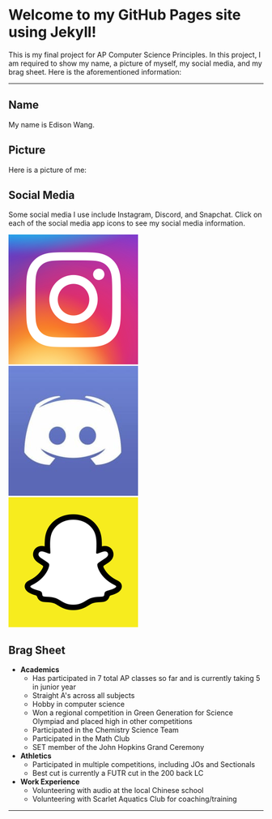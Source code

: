 # Welcome to my GitHub Pages site using Jekyll!

This is my final project for AP Computer Science Principles. In this project, I am required to show my name, a picture of myself, my social media, and my brag sheet. Here is the aforementioned information:

---

## Name

My name is Edison Wang.

## Picture

Here is a picture of me:

## Social Media

Some social media I use include Instagram, Discord, and Snapchat. Click on each of the social media app icons to see my social media information.

[![instagram](images/instagram.png "Instagram")](https://edisonwang03.github.io/CSP-Final-Website/instagram) [![discord](images/discord.jpg "Discord")](https://edisonwang03.github.io/CSP-Final-Website/discord) [![snapchat](images/snapchat.png "Snapchat")](https://edisonwang03.github.io/CSP-Final-Website/snapchat)

## Brag Sheet

- **Academics**
  - Has participated in 7 total AP classes so far and is currently taking 5 in junior year
  - Straight A's across all subjects
  - Hobby in computer science
  - Won a regional competition in Green Generation for Science Olympiad and placed high in other competitions
  - Participated in the Chemistry Science Team
  - Participated in the Math Club
  - SET member of the John Hopkins Grand Ceremony
- **Athletics**
  - Participated in multiple competitions, including JOs and Sectionals
  - Best cut is currently a FUTR cut in the 200 back LC
- **Work Experience**
  - Volunteering with audio at the local Chinese school
  - Volunteering with Scarlet Aquatics Club for coaching/training
  
---
